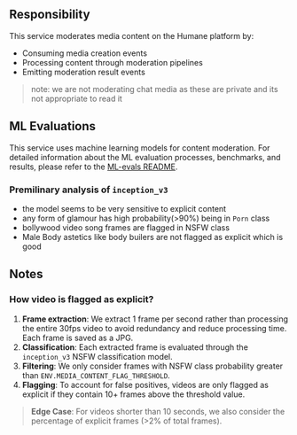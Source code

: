 ## Responsibility

This service moderates media content on the Humane platform by:

-  Consuming media creation events
-  Processing content through moderation pipelines
-  Emitting moderation result events

> note: we are not moderating chat media as these are private and its not appropriate to read it

## ML Evaluations

This service uses machine learning models for content moderation.
For detailed information about the ML evaluation processes, benchmarks, and results, please refer to the [ML-evals README](./ML-evals/README.md).

### Premilinary analysis of `inception_v3`

-  the model seems to be very sensitive to explicit content
-  any form of glamour has high probability(>90%) being in `Porn` class
-  bollywood video song frames are flagged in NSFW class
-  Male Body astetics like body builers are not flagged as explicit which is good

## Notes

### How video is flagged as explicit?

1. **Frame extraction**: We extract 1 frame per second rather than processing the entire 30fps video to avoid redundancy and reduce processing time. Each frame is saved as a JPG.
2. **Classification**: Each extracted frame is evaluated through the `inception_v3` NSFW classification model.
3. **Filtering**: We only consider frames with NSFW class probability greater than `ENV.MEDIA_CONTENT_FLAG_THRESHOLD`.
4. **Flagging**: To account for false positives, videos are only flagged as explicit if they contain 10+ frames above the threshold value.

> **Edge Case**: For videos shorter than 10 seconds, we also consider the percentage of explicit frames (>2% of total frames).
